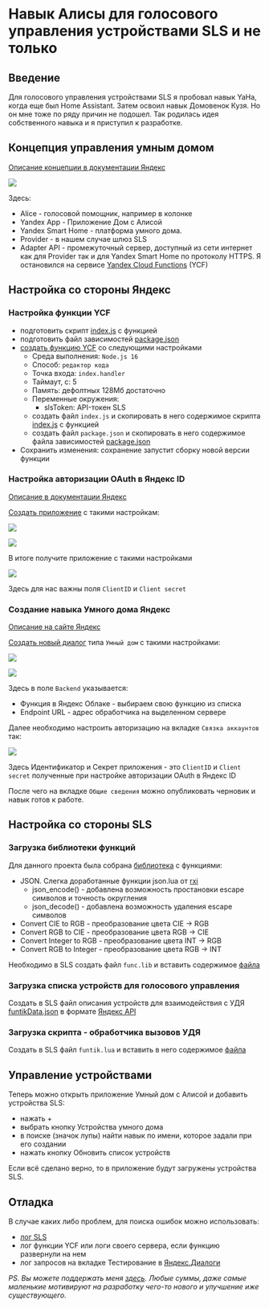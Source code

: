 # Навык Алисы для голосового управления устройствами SLS и не только

##  Введение

Для голосового управления устройствами SLS я пробовал навык YaHa, когда еще был Home Assistant. Затем освоил навык Домовенок Кузя. Но он мне тоже по ряду причин не подошел. Так родилась идея собственного навыка и я приступил к разработке.

## Концепция управления умным домом

[Описание концепции в документации Яндекс](https://yandex.ru/dev/dialogs/smart-home/doc/concepts/general-concept.html)

![](/AliceSkills/funtik/img/Ya_smartHome_cheme.svg)

Здесь:

- Alice - голосовой помощник, например в колонке
- Yandex App - Приложение  Дом с Алисой
- Yandex Smart Home - платформа умного дома.
- Provider - в нашем случае шлюз SLS
- Adapter API - промежуточный сервер, доступный из сети интернет как для Provider так и для Yandex Smart Home по протоколу HTTPS. Я остановился на сервисе [Yandex Cloud Functions](https://cloud.yandex.ru/docs/functions/) (YCF)

## Настройка со стороны Яндекс

### Настройка функции YCF

- подготовить скрипт [index.js](/AliceSkills/funtik/index.js) с функцией
- подготовить файл зависимостей [package.json](/AliceSkills/funtik/package.json)
- [создать функцию YCF](https://cloud.yandex.ru/docs/functions/quickstart/create-function/node-function-quickstart) со следующими настройками
  - Среда выполнения: `Node.js 16`
  - Способ: `редактор кода`
  - Точка входа: `index.handler`
  - Таймаут, c: 5
  - Память: дефолтных 128Мб достаточно 
  - Переменные окружения:
    - slsToken: API-токен SLS
  - создать файл `index.js` и скопировать в него содержимое скрипта [index.js](/AliceSkills/funtik/index.js) с функцией
  - создать файл `package.json` и скопировать в него содержимое файла зависимостей [package.json](/AliceSkills/funtik/package.json)
- Сохранить изменения: сохранение запустит сборку новой версии функции

### Настройка авторизации OAuth в Яндекс ID 

[Описание в документации Яндекс](https://yandex.ru/dev/id/doc/ru/register-client)

[Создать приложение](https://oauth.yandex.ru/client/new/id) с такими настройкам:

![](/AliceSkills/funtik/img/OUAuthAPPSettings.png)

![](/AliceSkills/funtik/img/OUAuthAPPSettings2.png)

В итоге получите приложение с такими настройками

![](/AliceSkills/funtik/img/OUAuthAPP.png)

Здесь для нас важны поля `ClientID` и `Client secret`

### Создание навыка Умного дома Яндекс

[Описание на сайте Яндекс](https://yandex.ru/dev/dialogs/smart-home/doc/start.html)

[Создать новый диалог](https://dialogs.yandex.ru/developer) типа `Умный дом` с такими настройками:

![](/AliceSkills/funtik/img/dialogSettingsGeneral.png)

![](/AliceSkills/funtik/img/dialogSettingsPublic.png)

Здесь в поле `Backend` указывается:

- Функция в Яндекс Облаке - выбираем свою функцию из списка
- Endpoint URL - адрес обработчика на выделенном сервере

Далее необходимо настроить авторизацию на вкладке `Связка аккаунтов` так:

![](/AliceSkills/funtik/img/dialogSettingsOauth.png)

Здесь Идентификатор и Секрет приложения - это `ClientID` и `Client secret` полученные при настройке авторизации OAuth в Яндекс ID
 
После чего на вкладке `Общие сведения` можно опубликовать черновик и навык готов к работе.

## Настройка со стороны SLS

###  Загрузка библиотеки функций

Для данного проекта была собрана [библиотека](/LUA/func.lib) с функциями:

- JSON. Слегка доработанные функции json.lua от [rxi](https://github.com/rxi/json.lua)
  - json_encode() - добавлена возможность простановки escape символов и точность округления
  - json_decode() - добавлена возможность удаления escape символов
- Convert CIE to RGB - преобразование цвета CIE -> RGB
- Convert RGB to CIE - преобразование цвета RGB -> CIE
- Convert Integer to RGB - преобразование цвета INT -> RGB
- Convert RGB to Integer - преобразование цвета RGB -> INT

Необходимо в SLS создать файл `func.lib` и вставить содержимое [файла](/LUA/func.lib)

### Загрузка списка устройств для голосового управления

Создать в SLS файл описания устройств для взаимодействия с УДЯ [funtikData.json](/AliceSkills/funtik/funtikData.json) в формате [Яндекс API](https://yandex.ru/dev/dialogs/smart-home/doc/reference/get-devices-jrpc.html)

### Загрузка скрипта - обработчика вызовов УДЯ

Создать в SLS файл `funtik.lua` и вставить в него содержимое [файла](/AliceSkills/funtik/funtik.lua)

## Управление устройствами

Теперь можно открыть приложение Умный дом с Алисой и добавить устройства SLS:

- нажать + 
- выбрать кнопку Устройства умного дома
- в поиске (значок лупы) найти навык по имени, которое задали при его создании
- нажать кнопку Обновить список устройств

Если всё сделано верно, то в приложение будут загружены устройства SLS.

## Отладка

В случае каких либо проблем, для поиска ошибок можно использовать:

- [лог SLS](https://github.com/slsys/Gateway/blob/master/lua_doc/logging.md)
- лог функции YCF или логи своего сервера, если функцию развернули на нем
- лог запросов на вкладке Тестирование в [Яндекс.Диалоги](https://dialogs.yandex.ru/developer)



_PS. Вы можете поддержать меня [здесь](https://www.tinkoff.ru/cf/3y9klHwhFuV).  Любые суммы, даже самые маленькие мотивируют на разработку чего-то нового и улучшение иже существующего._